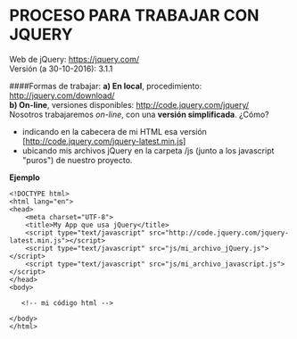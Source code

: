# PROCESO PARA TRABAJAR CON JQUERY
Web de jQuery: https://jquery.com/  
Versión (a 30-10-2016): 3.1.1

####Formas de trabajar:
**a) En local**, procedimiento: http://jquery.com/download/  
**b) On-line**, versiones disponibles: http://code.jquery.com/jquery/  
Nosotros trabajaremos *on-line*, con una **versión simplificada**. ¿Cómo?
- indicando en la cabecera de mi HTML esa versión [http://code.jquery.com/jquery-latest.min.js]
- ubicando mis archivos jQuery en la carpeta /js (junto a los javascript "puros") de nuestro proyecto.

**Ejemplo**
```[HTML]
<!DOCTYPE html>
<html lang="en">
<head>
    <meta charset="UTF-8">
    <title>My App que usa jQuery</title>
    <script type="text/javascript" src="http://code.jquery.com/jquery-latest.min.js"></script>
    <script type="text/javascript" src="js/mi_archivo_jQuery.js"></script>
    <script type="text/javascript" src="js/mi_archivo_javascript.js"></script>
</head>
<body>
   
   <!-- mi código html -->
   
</body>
</html>
```